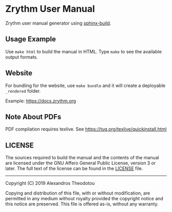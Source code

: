 Zrythm User Manual
==================

Zrythm user manual generator using
[sphinx-build](http://sphinx-doc.org/).

## Usage Example

Use `make html` to build the manual in HTML.
Type `make` to see the available output formats.

## Website

For bundling for the website, use `make bundle`
and it will create a deployable `_rendered`
folder.

Example: https://docs.zrythm.org

## Note About PDFs

PDF compilation requires texlive. See
https://tug.org/texlive/quickinstall.html

## LICENSE
The sources required to build the manual and the
contents of the manual are licensed under the GNU
Affero General Public License, version 3 or later.
The full text of the license can be found in the
[LICENSE](LICENSE) file.

----

Copyright (C) 2019 Alexandros Theodotou

Copying and distribution of this file, with or without modification,
are permitted in any medium without royalty provided the copyright
notice and this notice are preserved.  This file is offered as-is,
without any warranty.

